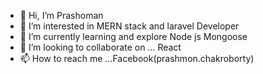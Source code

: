 

- 👋 Hi, I’m Prashoman
- 👀 I’m interested in MERN stack and laravel Developer
- 🌱 I’m currently learning and explore Node js Mongoose 
- 💞️ I’m looking to collaborate on ... React
- 📫 How to reach me ...Facebook(prashmon.chakroborty)

<!---
Prashoman/Prashoman is a ✨ special ✨ repository because its `README.md` (this file) appears on your GitHub profile.
You can click the Preview link to take a look at your changes.
--->
